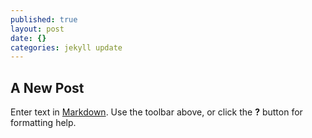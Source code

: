 ```yaml
---
published: true
layout: post
date: {}
categories: jekyll update
---
```


## A New Post

Enter text in [Markdown](http://daringfireball.net/projects/markdown/). Use the toolbar above, or click the **?** button for formatting help.